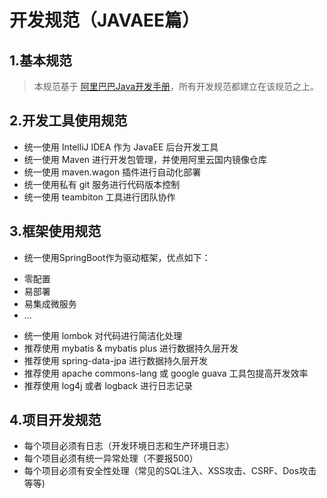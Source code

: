 <!--markpress-opt

{
	"layout": "horizontal",
	"autoSplit": true,
	"sanitize": false,
	"theme": "light",
	"noEmbed": false
}

markpress-opt-->
# 开发规范（JAVAEE篇）

## 1.基本规范
> 本规范基于 [阿里巴巴Java开发手册](https://yq.aliyun.com/articles/69327?spm=5176.100239.topwz.1.om5dRN)，所有开发规范都建立在该规范之上。

## 2.开发工具使用规范
- 统一使用 IntelliJ IDEA 作为 JavaEE 后台开发工具
- 统一使用 Maven 进行开发包管理，并使用阿里云国内镜像仓库
- 统一使用 maven.wagon 插件进行自动化部署
- 统一使用私有 git 服务进行代码版本控制
- 统一使用 teambiton 工具进行团队协作

## 3.框架使用规范
- 统一使用SpringBoot作为驱动框架，优点如下：
 + 零配置
 + 易部署
 + 易集成微服务
 + ...

- 统一使用 lombok 对代码进行简洁化处理
- 推荐使用 mybatis & mybatis plus 进行数据持久层开发
- 推荐使用 spring-data-jpa 进行数据持久层开发
- 推荐使用 apache commons-lang 或 google guava 工具包提高开发效率
- 推荐使用 log4j 或者 logback 进行日志记录

## 4.项目开发规范
- 每个项目必须有日志（开发环境日志和生产环境日志）
- 每个项目必须有统一异常处理（不要报500）
- 每个项目必须有安全性处理（常见的SQL注入、XSS攻击、CSRF、Dos攻击等等)

